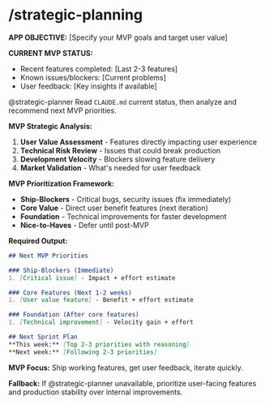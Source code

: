 # /strategic-planning

**APP OBJECTIVE:** [Specify your MVP goals and target user value]

**CURRENT MVP STATUS:**
- Recent features completed: [Last 2-3 features]
- Known issues/blockers: [Current problems]  
- User feedback: [Key insights if available]

@strategic-planner Read `CLAUDE.md` current status, then analyze and recommend next MVP priorities.

**MVP Strategic Analysis:**
1. **User Value Assessment** - Features directly impacting user experience
2. **Technical Risk Review** - Issues that could break production
3. **Development Velocity** - Blockers slowing feature delivery
4. **Market Validation** - What's needed for user feedback

**MVP Prioritization Framework:**
- **Ship-Blockers** - Critical bugs, security issues (fix immediately)
- **Core Value** - Direct user benefit features (next iteration)
- **Foundation** - Technical improvements for faster development
- **Nice-to-Haves** - Defer until post-MVP

**Required Output:**
```markdown
## Next MVP Priorities

### Ship-Blockers (Immediate)
1. [Critical issue] - Impact + effort estimate

### Core Features (Next 1-2 weeks)  
1. [User value feature] - Benefit + effort estimate

### Foundation (After core features)
1. [Technical improvement] - Velocity gain + effort

## Next Sprint Plan
**This week:** [Top 2-3 priorities with reasoning]
**Next week:** [Following 2-3 priorities]
```

**MVP Focus:** Ship working features, get user feedback, iterate quickly.

**Fallback:** If @strategic-planner unavailable, prioritize user-facing features and production stability over internal improvements.

